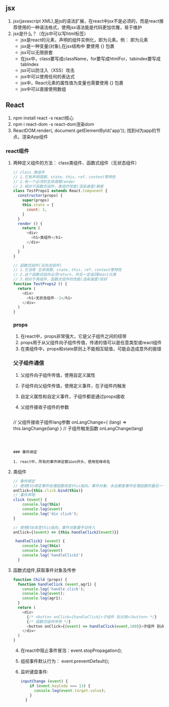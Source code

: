 ## **jsx**

1. jsx(javascript XML),是js的语法扩展，在react中jsx不是必须的，而是react推荐使用的一种语法格式，使用jsx语法能是代码更加优雅，易于维护
2. jsx是什么？（在js中可以写html标签）
   - jsx是react的元素，声明的组件实例化，即为元素。例：<Demo /> 即为元素
   - jsx是一种变量(对象),在jsx结构中 要使用 {} 包裹
   - jsx可以无限嵌套
   - 在jsx中，class要写成className，for要写成htmlFor，tabindex要写成tabIndex
   - jsx可以防注入（XSS）攻击
   - jsx中可以使用任何的表达式
   - jsx中，React元素的属性值为变量也需要使用 {} 包裹
   - jsx中可以直接使用数组

## React

1. npm install react -s 	react核心
2. npm i react-dom -s     react-dom渲染dom
3. ReactDOM.render(<App />, document.getElementById('app')); 找到id为app的节点，渲染App组件

### react组件

1. 两种定义组件的方法： class类组件、函数式组件（无状态组件）

   ```js
   // class 类组件
   // 1.它有声明周期，state，this，ref，context等特性
   // 2.有一个必须的生命周期render
   // 3.相对于函数式组件，类组件性能(渲染速度)稍差
   class TestProps1 extends React.Component {
     constructor(props) {
       super(props)
       this.state = {
         count: 1,
       }
     }
     render () {
       return (
         <div>
           <h1>类组件</h1>
         </div>
       )
     }
   }
   ```

   ```js
   // 函数式组件(无状态组件)
   // 1.它没有 生命周期，state，this，ref，context等特性
   // 2.这个函数式组件必须return，并且一定返回React元素
   // 3.相对于类组件，函数式组件的性能(渲染速度)较好
   function TestProps2 () {
     return (
       <div>
         <h1>无状态组件--1</h1>
       </div>
     )
   }
   ```

   ### props

   1. 在react中，props非常强大，它是父子组件之间的纽带
   2. props用于从父组件向子组件传值，传递的值可以是任意类型或react组件
   3. 在类组件中，props和state原则上不能相互赋值，可能会造成意外的报错

   ### 父子组件通信

   1. 父组件向子组件传值，使用自定义属性
   
   2. 子组件向父组件传值，使用定义事件，在子组件内触发

   3. 自定义属性和自定义事件，子组件都是通过props接收

   4. 父组件接收子组件的参数

      ```js
   // 父组件接收子组件lang参数
      onLangChange={ (lang) => this.langChange(lang) }
      // 子组件触发函数
      onLangChange(lang)
      ```
   
      
   
   ### 事件绑定
   
   1. react中，所有的事件绑定都以on开头，使用驼峰命名
   
2. 类组件
   
      ```js
      // 事件绑定
      // 使用ES5绑定事件处理函数改变this指向，事件对象，永远都是事件处理函数的最后一个参数
      onClick={this.click.bind(this)}
      // 事件声明
      click (event) {
          console.log(this)
          console.log(event)
          console.log('div click');
   }
      ```

      ```js
   // 使用ES6改变this指向，事件对象要手动传入
      onClick={(event) => {this.handleClick2(event)}}
   
       handleClick2 (event) {
          console.log(this)
          console.log(event)
          console.log('handleClick2')
        }
      ```
   
3. 函数式组件,获取事件对象及传参
   
      ```js
      function Child (props) {
        function handleClick (event,agr1) {
          console.log('handle click');
          console.log(event);
          console.log(agr1);
        }
        return (
          <div>
            {/* <button onClick={handleClick}>子组件 别点我</button> */}
            {/* 函数式组件传参 */}
            <button onClick={(event) => handleClick(event,100)}>子组件 别点我</button>
          </div>
        )
      }
      ```
   
      
   
   4. 在react中阻止事件冒泡：event.stopPropagation();
   
   5. 组视事件默认行为： event.preventDefault();
   
   6. 监听键盘事件: 
   
      ```js
      inputChange (event) {
          if (event.keyCode === 13) {
            console.log(event.target.value);
          }
        }
      ```
   
      